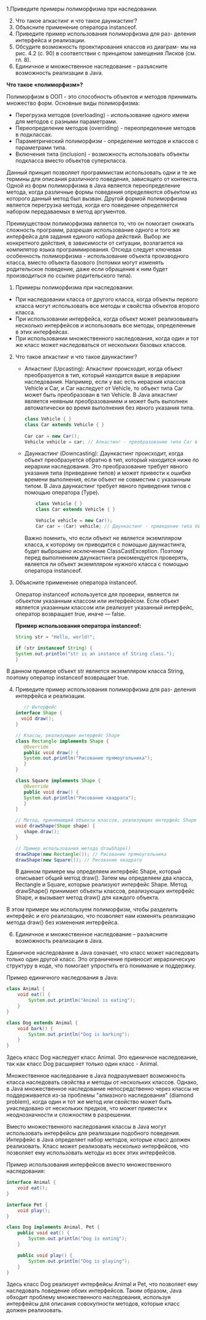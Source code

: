 1.Приведите примеры полиморфизма при наследовании.

2. Что такое апкастинг и что такое даункастинг?
3. Объясните применение оператора instanceof.
4. Приведите пример использования полиморфизма для раз-
   деления интерфейса и реализации.
5. Обсудите возможность проектирования классов из диаграм-
   мы на рис. 4.2 (с. 90) в соответствии с принципом замещения
   Лисков (см. гл. 8).
6. Единичное и множественное наследование – разъясните
   возможность реализации в Java.

**Что такое «полиморфизм»?**

Полиморфизм в ООП - это способность объектов и методов принимать множество форм.
Основные виды полиморфизма:

* Перегрузка методов (overloading) - использование одного имени для методов с разными параметрами.
* Переопределение методов (overriding) - переопределение методов в подклассах.
* Параметрический полиморфизм - определение методов и классов с параметрами типа.
* Включения типа (inclusion) - возможность использовать объекты подкласса вместо объектов суперкласса.

Данный принцип позволяет программистам использовать одни и те же термины для описания различного поведения,
зависящего от контекста. Одной из форм полиморфизма в Java является переопределение метода, когда различные формы
поведения определяются объектом из которого данный метод был вызван. Другой формой полиморфизма является перегрузка
метода, когда его поведение определяется набором передаваемых в метод аргументов.

Преимуществом полиморфизма является то, что он помогает снижать сложность программ, разрешая использование одного и того
же интерфейса для задания единого набора действий. Выбор же конкретного действия, в зависимости от ситуации, возлагается
на компилятор языка программирования. Отсюда следует ключевая особенность полиморфизма - использование объекта
производного класса, вместо объекта базового (потомки могут изменять родительское поведение, даже если обращение к ним
будет производиться по ссылке родительского типа).

1. Примеры полиморфизма при наследовании:

* При наследовании класса от другого класса, когда объекты первого класса могут использовать все методы и свойства
  объектов второго класса.
* При использовании интерфейса, когда объект может реализовывать несколько интерфейсов и использовать все методы,
  определенные в этих интерфейсах.
* При использовании множественного наследования, когда один и тот же класс может наследоваться от нескольких базовых
  классов.

2. Что такое апкастинг и что такое даункастинг?

    * Апкастинг (Upcasting):
      Апкастинг происходит, когда объект преобразуется в тип, который находится выше в иерархии наследования.
      Например,
      если у вас есть иерархия классов Vehicle и Car, и Car наследует от Vehicle, то объект типа Car может быть
      преобразован в тип Vehicle.
      В Java апкастинг является неявным преобразованием и может быть выполнен автоматически во время выполнения без
      явного указания типа.
        ```java
        class Vehicle { }
        class Car extends Vehicle { }
          
        Car car = new Car();
        Vehicle vehicle = car; // Апкастинг - преобразование типа Car в тип Vehicle
        ```
    * Даункастинг (Downcasting):
      Даункастинг происходит, когда объект преобразуется обратно в тип, который находится ниже по иерархии
      наследования. Это преобразование требует явного указания типа (приведение типов) и может привести к
      ошибке
      времени выполнения, если объект не совместим с указанным типом.
      В Java даункастинг требует явного приведения типов с помощью оператора (Type).
        ```java
            class Vehicle { }
            class Car extends Vehicle { }
        
            Vehicle vehicle = new Car();
            Car car = (Car) vehicle; // Даункастинг - приведение типа Vehicle к типу Car
       ```
      Важно помнить, что если объект не является экземпляром класса, к которому он приводится с помощью
      даункастинга, будет выброшено исключение ClassCastException. Поэтому перед выполнением даункастинга
      рекомендуется проверять, является ли объект экземпляром нужного класса с помощью оператора instanceof.

3. Объясните применение оператора instanceof.

   Оператор instanceof используется для проверки, является ли объектом указанным классом или интерфейсом. Если объект
   является указанным классом или реализует указанный интерфейс, оператор возвращает true, иначе — false.

   **Пример использования оператора instanceof:**
    ```java
    String str = "Hello, world!";

    if (str instanceof String) {
    System.out.println("str is an instance of String class.");
    }

В данном примере объект str является экземпляром класса String, поэтому оператор instanceof возвращает true.

4. Приведите пример использования полиморфизма для раз-
   деления интерфейса и реализации.
   ```java
      // Интерфейс
   interface Shape { 
     void draw();
   }
   
   // Классы, реализующие интерфейс Shape
   class Rectangle implements Shape {
      @Override
      public void draw() {
      System.out.println("Рисование прямоугольника");
      }
   }
   
   class Square implements Shape {
      @Override
      public void draw() {
      System.out.println("Рисование квадрата");
      }
   }
   
   // Метод, принимающий объекты классов, реализующих интерфейс Shape
   void drawShape(Shape shape) {
      shape.draw();
   }
   
   // Пример использования метода drawShape()
   drawShape(new Rectangle()); // Рисование прямоугольника
   drawShape(new Square()); // Рисование квадрата
   ```
   В данном примере мы определяем интерфейс Shape, который описывает общий метод draw(). Затем мы определяем два класса,
   Rectangle и Square, которые реализуют интерфейс Shape. Метод drawShape() принимает объекты классов, реализующих
   интерфейс Shape, и вызывает метод draw() для каждого объекта.

В этом примере мы используем полиморфизм, чтобы разделить интерфейс и его реализацию, что позволяет нам изменять
реализацию метода draw() без изменения интерфейса.

6. Единичное и множественное наследование – разъясните
   возможность реализации в Java.

Единичное наследование в Java означает, что класс может наследовать только один другой класс. Это ограничение привносит
иерархическую структуру в коде, что помогает упростить его понимание и поддержку.

Пример единичного наследования в Java:

```java
class Animal {
    void eat() {
        System.out.println("Animal is eating");
    }
}

class Dog extends Animal {
    void bark() {
        System.out.println("Dog is barking");
    }
}
```

Здесь класс Dog наследует класс Animal. Это единичное наследование, так как класс Dog расширяет только один класс -
Animal.

Множественное наследование в Java подразумевает возможность класса наследовать свойства и методы от нескольких классов.
Однако, в Java множественное наследование непосредственно через классы не поддерживается из-за проблемы "алмазного
наследования" (diamond problem), когда один и тот же метод или свойство может быть унаследовано от нескольких предков,
что может привести к неоднозначности и сложностям в разрешении.

Вместо множественного наследования классы в Java могут использовать интерфейсы для реализации подобного поведения.
Интерфейс в Java определяет набор методов, которые класс должен реализовать. Класс может реализовать несколько
интерфейсов, что позволяет ему использовать методы из всех этих интерфейсов.

Пример использования интерфейсов вместо множественного наследования:

```java
interface Animal {
    void eat();
}

interface Pet {
    void play();
}

class Dog implements Animal, Pet {
    public void eat() {
        System.out.println("Dog is eating");
    }

    public void play() {
        System.out.println("Dog is playing");
    }
}
```

Здесь класс Dog реализует интерфейсы Animal и Pet, что позволяет ему наследовать поведение обоих интерфейсов. Таким
образом, Java обходит проблему множественного наследования, используя интерфейсы для описания совокупности методов,
которые класс должен реализовать.